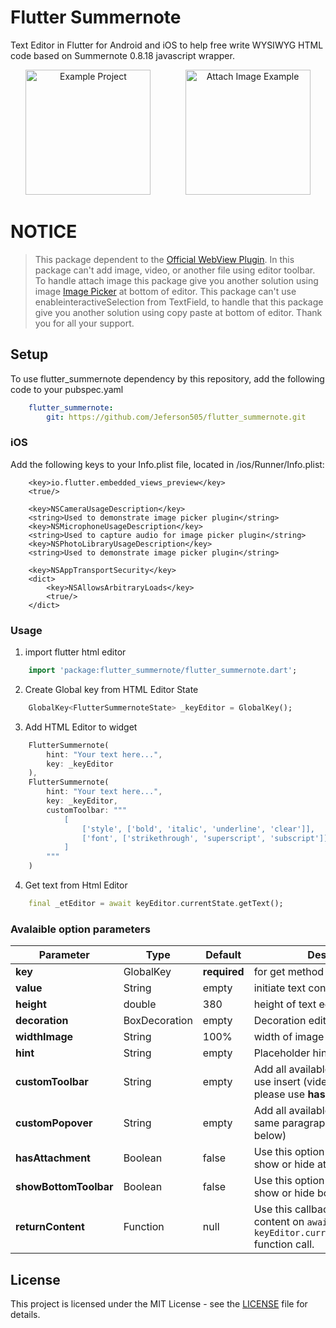 # Flutter Summernote

Text Editor in Flutter for Android and iOS to help free write WYSIWYG HTML code based on Summernote 0.8.18 javascript wrapper.

<center>
<img src="./screenshoot/home.png" width="200" alt="Example Project" />
&nbsp;&nbsp;&nbsp;&nbsp;&nbsp;&nbsp;&nbsp;&nbsp;&nbsp;&nbsp;&nbsp;&nbsp;
<img src="./screenshoot/attach.png" width="200" alt="Attach Image Example" />
</center>

# NOTICE
> This package dependent to the [Official WebView Plugin](https://pub.dev/packages/webview_flutter). In this package can't add image, video, or another file using editor toolbar.
> To handle attach image this package give you another solution using image [Image Picker](https://pub.dev/packages/image_picker) at bottom of editor.
> This package can't use enableinteractiveSelection from TextField, to handle that this package give you another solution using copy paste at bottom of editor.
> Thank you for all your support.

## Setup

To use flutter_summernote dependency by this repository, add the following code to your pubspec.yaml
```yaml
    flutter_summernote:
        git: https://github.com/Jeferson505/flutter_summernote.git
```

### iOS

Add the following keys to your Info.plist file, located in <project root>/ios/Runner/Info.plist:

```plist
    <key>io.flutter.embedded_views_preview</key>
    <true/>

    <key>NSCameraUsageDescription</key>
    <string>Used to demonstrate image picker plugin</string>
    <key>NSMicrophoneUsageDescription</key>
    <string>Used to capture audio for image picker plugin</string>
    <key>NSPhotoLibraryUsageDescription</key>
    <string>Used to demonstrate image picker plugin</string>

    <key>NSAppTransportSecurity</key>
    <dict>
        <key>NSAllowsArbitraryLoads</key>
        <true/>
    </dict>
```

### Usage

1. import flutter html editor
```dart
    import 'package:flutter_summernote/flutter_summernote.dart';
```

2. Create Global key from HTML Editor State
```dart
    GlobalKey<FlutterSummernoteState> _keyEditor = GlobalKey();
```

3. Add HTML Editor to widget
```dart
    FlutterSummernote(
        hint: "Your text here...",
        key: _keyEditor
    ),
    FlutterSummernote(
        hint: "Your text here...",
        key: _keyEditor,
        customToolbar: """
            [
                ['style', ['bold', 'italic', 'underline', 'clear']],
                ['font', ['strikethrough', 'superscript', 'subscript']]
            ]
        """
    )
```

4. Get text from Html Editor
```dart
    final _etEditor = await keyEditor.currentState.getText();
```


### Avalaible option parameters

Parameter | Type | Default | Description
------------ | ------------- | ------------- | -------------
**key** | GlobalKey<HtmlEditorState> | **required** | for get method & reset
**value** | String | empty | initiate text content for text editor
**height** | double | 380 | height of text editor
**decoration** | BoxDecoration | empty | Decoration editor
**widthImage** | String | 100% | width of image picker
**hint** | String | empty | Placeholder hint text
**customToolbar** | String | empty | Add all available [Toolbar](https://summernote.org/deep-dive/#custom-toolbar-popover). Don't use insert (video & picture), please use **hasAttachment** option.
**customPopover** | String | empty | Add all available [Popover](https://summernote.org/deep-dive/#custom-toolbar-popover) (the same paragraph as for toolbar, but below)
**hasAttachment** | Boolean | false | Use this option if you want to show or hide attachment button
**showBottomToolbar** | Boolean | false | Use this option if you want to show or hide bottom toolbar
**returnContent** | Function | null | Use this callback to return text content on `await keyEditor.currentState.getText()` function call.

## License

This project is licensed under the MIT License - see the [LICENSE](LICENSE) file for details.
